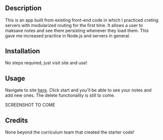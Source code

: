 # <NoteTaker>

## Description

This is an app built from existing front-end code in which I practiced creting servers with modularized routing for the first time. It allows a user to maksave notes and see them persisting whenever they load them. This gave me increased practice in Node.js and servers in general.

## Installation

No steps required, just visit site and use!

## Usage

Navigate to site [here](https://coldweatherboyy.github.io/note-taker/). Click start and you'll be able to see your notes and add new ones. The delete functionality is still to come.

SCREENSHOT TO COME

## Credits

None beyond the curriculum team that created the starter code!